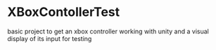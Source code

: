 # XBoxContollerTest
basic project to get an xbox controller working with unity and a visual display of its input for testing
